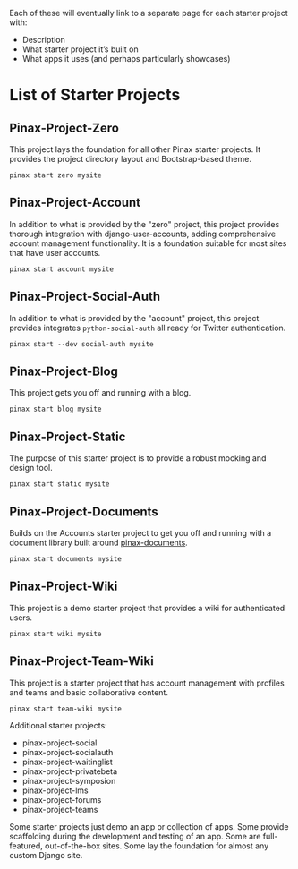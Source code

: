 Each of these will eventually link to a separate page for each starter project with:

* Description
* What starter project it’s built on
* What apps it uses (and perhaps particularly showcases)

# List of Starter Projects

## Pinax-Project-Zero

This project lays the foundation for all other Pinax starter projects. It provides the project directory layout and Bootstrap-based theme.

```
pinax start zero mysite
```

## Pinax-Project-Account

In addition to what is provided by the "zero" project, this project provides thorough integration with django-user-accounts, adding comprehensive account management functionality. It is a foundation suitable for most sites that have user accounts.

```
pinax start account mysite
```

## Pinax-Project-Social-Auth

In addition to what is provided by the "account" project, this project provides
integrates `python-social-auth` all ready for Twitter authentication.

```
pinax start --dev social-auth mysite
```

## Pinax-Project-Blog

This project gets you off and running with a blog.

```
pinax start blog mysite
```

## Pinax-Project-Static

The purpose of this starter project is to provide a robust mocking and design tool.

```
pinax start static mysite
```

## Pinax-Project-Documents

Builds on the Accounts starter project to get you off and running with a document library built around [pinax-documents](https://github.com/pinax/pinax-documents).

```
pinax start documents mysite
```

## Pinax-Project-Wiki

This project is a demo starter project that provides a wiki for authenticated users.

```
pinax start wiki mysite
```

## Pinax-Project-Team-Wiki

This project is a starter project that has account management with profiles and teams and basic collaborative content.

```
pinax start team-wiki mysite
```

Additional starter projects:

* pinax-project-social
* pinax-project-socialauth
* pinax-project-waitinglist
* pinax-project-privatebeta
* pinax-project-symposion
* pinax-project-lms
* pinax-project-forums
* pinax-project-teams


Some starter projects just demo an app or collection of apps. Some provide scaffolding during the development and testing of an app. Some are full-featured, out-of-the-box sites. Some lay the foundation for almost any custom Django site.

